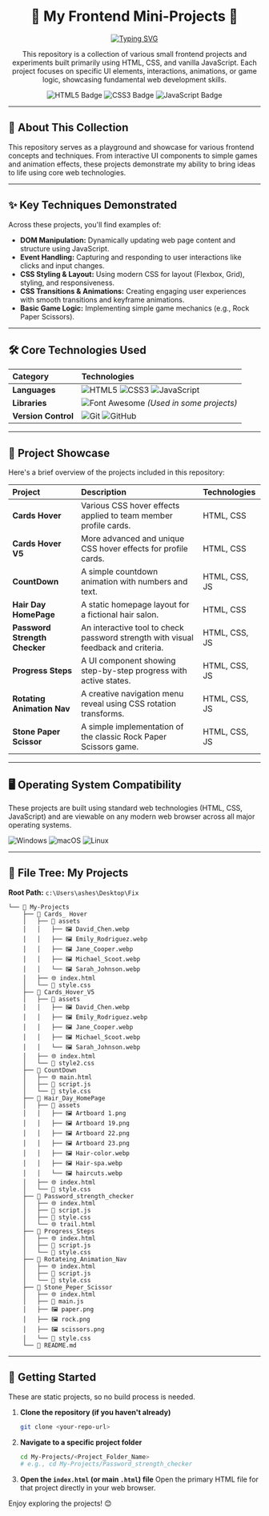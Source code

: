 <div align="center">

# 🚀 My Frontend Mini-Projects 🚀

<a href="https://readme-typing-svg.herokuapp.com">
  <img src="https://readme-typing-svg.herokuapp.com?font=Fira+Code&weight=600&size=25&duration=4000&pause=1000&color=3B82F6&background=FFFFFF00&center=true&width=800&lines=A+collection+of+HTML%2C+CSS%2C+and+JavaScript+projects;Demonstrating+various+frontend+techniques;Focus+on+UI+elements%2C+animations%2C+and+interactivity" alt="Typing SVG" />
</a>

<br>

<p>
  This repository is a collection of various small frontend projects and experiments built primarily using HTML, CSS, and vanilla JavaScript. Each project focuses on specific UI elements, interactions, animations, or game logic, showcasing fundamental web development skills.
</p>

<p>
  <img src="https://img.shields.io/badge/HTML5-E34F26?style=for-the-badge&logo=html5&logoColor=white" alt="HTML5 Badge" />
  <img src="https://img.shields.io/badge/CSS3-1572B6?style=for-the-badge&logo=css3&logoColor=white" alt="CSS3 Badge" />
  <img src="https://img.shields.io/badge/JavaScript-F7DF1E?style=for-the-badge&logo=javascript&logoColor=black" alt="JavaScript Badge" />
</p>

</div>

---

## 🌟 About This Collection

This repository serves as a playground and showcase for various frontend concepts and techniques. From interactive UI components to simple games and animation effects, these projects demonstrate my ability to bring ideas to life using core web technologies.

---

## ✨ Key Techniques Demonstrated

Across these projects, you'll find examples of:

* **DOM Manipulation:** Dynamically updating web page content and structure using JavaScript.
* **Event Handling:** Capturing and responding to user interactions like clicks and input changes.
* **CSS Styling & Layout:** Using modern CSS for layout (Flexbox, Grid), styling, and responsiveness.
* **CSS Transitions & Animations:** Creating engaging user experiences with smooth transitions and keyframe animations.
* **Basic Game Logic:** Implementing simple game mechanics (e.g., Rock Paper Scissors).

---

## 🛠️ Core Technologies Used

| Category          | Technologies                                                                                                                                                                                             |
| :---------------- | :------------------------------------------------------------------------------------------------------------------------------------------------------------------------------------------------------- |
| **Languages** | <img src="https://img.shields.io/badge/HTML5-E34F26?style=flat-square&logo=html5&logoColor=white" alt="HTML5" /> <img src="https://img.shields.io/badge/CSS3-1572B6?style=flat-square&logo=css3&logoColor=white" alt="CSS3" /> <img src="https://img.shields.io/badge/JavaScript (ES6+)-F7DF1E?style=flat-square&logo=javascript&logoColor=black" alt="JavaScript" /> |
| **Libraries** | <img src="https://img.shields.io/badge/Font_Awesome-528DD7?style=flat-square&logo=font-awesome&logoColor=white" alt="Font Awesome" /> *(Used in some projects)* |
| **Version Control** | <img src="https://img.shields.io/badge/Git-F05032?style=flat-square&logo=git&logoColor=white" alt="Git" /> <img src="https://img.shields.io/badge/GitHub-181717?style=flat-square&logo=github&logoColor=white" alt="GitHub" />                                                              |

---

## 📌 Project Showcase

Here's a brief overview of the projects included in this repository:

| Project                     | Description                                                                       | Technologies      |
| :-------------------------- | :-------------------------------------------------------------------------------- | :---------------- |
| **Cards Hover** | Various CSS hover effects applied to team member profile cards.                    | HTML, CSS         |
| **Cards Hover V5** | More advanced and unique CSS hover effects for profile cards.                       | HTML, CSS         |
| **CountDown** | A simple countdown animation with numbers and text.                                 | HTML, CSS, JS     |
| **Hair Day HomePage** | A static homepage layout for a fictional hair salon.                            | HTML, CSS         |
| **Password Strength Checker** | An interactive tool to check password strength with visual feedback and criteria. | HTML, CSS, JS     |
| **Progress Steps** | A UI component showing step-by-step progress with active states.                     | HTML, CSS, JS     |
| **Rotating Animation Nav** | A creative navigation menu reveal using CSS rotation transforms.            | HTML, CSS, JS     |
| **Stone Paper Scissor** | A simple implementation of the classic Rock Paper Scissors game.                | HTML, CSS, JS     |

---

## 🖥️ Operating System Compatibility

These projects are built using standard web technologies (HTML, CSS, JavaScript) and are viewable on any modern web browser across all major operating systems.

<p>
  <img src="https://img.shields.io/badge/Windows-0078D6?style=for-the-badge&logo=windows&logoColor=white" alt="Windows" />
  <img src="https://img.shields.io/badge/macOS-000000?style=for-the-badge&logo=apple&logoColor=white" alt="macOS" />
  <img src="https://img.shields.io/badge/Linux-FCC624?style=for-the-badge&logo=linux&logoColor=black" alt="Linux" />
</p>

---

## 📁 File Tree: My Projects

**Root Path:** `c:\Users\ashes\Desktop\Fix`

```
└── 📁 My-Projects
    ├── 📁 Cards_ Hover
    │   ├── 📁 assets
    │   │   ├── 🖼️ David_Chen.webp
    │   │   ├── 🖼️ Emily_Rodriguez.webp
    │   │   ├── 🖼️ Jane_Cooper.webp
    │   │   ├── 🖼️ Michael_Scoot.webp
    │   │   └── 🖼️ Sarah_Johnson.webp
    │   ├── 🌐 index.html
    │   └── 🎨 style.css
    ├── 📁 Cards_Hover_V5
    │   ├── 📁 assets
    │   │   ├── 🖼️ David_Chen.webp
    │   │   ├── 🖼️ Emily_Rodriguez.webp
    │   │   ├── 🖼️ Jane_Cooper.webp
    │   │   ├── 🖼️ Michael_Scoot.webp
    │   │   └── 🖼️ Sarah_Johnson.webp
    │   ├── 🌐 index.html
    │   └── 🎨 style2.css
    ├── 📁 CountDown
    │   ├── 🌐 main.html
    │   ├── 📄 script.js
    │   └── 🎨 style.css
    ├── 📁 Hair_Day_HomePage
    │   ├── 📁 assets
    │   │   ├── 🖼️ Artboard 1.png
    │   │   ├── 🖼️ Artboard 19.png
    │   │   ├── 🖼️ Artboard 22.png
    │   │   ├── 🖼️ Artboard 23.png
    │   │   ├── 🖼️ Hair-color.webp
    │   │   ├── 🖼️ Hair-spa.webp
    │   │   └── 🖼️ haircuts.webp
    │   ├── 🌐 index.html
    │   └── 🎨 style.css
    ├── 📁 Password_strength_checker
    │   ├── 🌐 index.html
    │   ├── 📄 script.js
    │   ├── 🎨 style.css
    │   └── 🌐 trail.html
    ├── 📁 Progress_Steps
    │   ├── 🌐 index.html
    │   ├── 📄 script.js
    │   └── 🎨 style.css
    ├── 📁 Rotateing_Animation_Nav
    │   ├── 🌐 index.html
    │   ├── 📄 script.js
    │   └── 🎨 style.css
    ├── 📁 Stone_Peper_Scissor
    │   ├── 🌐 index.html
    │   ├── 📄 main.js
    │   ├── 🖼️ paper.png
    │   ├── 🖼️ rock.png
    │   ├── 🖼️ scissors.png
    │   └── 🎨 style.css
    └── 📝 README.md
```
---

## 🏁 Getting Started

These are static projects, so no build process is needed.

1.  **Clone the repository (if you haven't already)**
    ```sh
    git clone <your-repo-url>
    ```
2.  **Navigate to a specific project folder**
    ```sh
    cd My-Projects/<Project_Folder_Name>
    # e.g., cd My-Projects/Password_strength_checker
    ```
3.  **Open the `index.html` (or main `.html`) file**
    Open the primary HTML file for that project directly in your web browser.

Enjoy exploring the projects! 😊
